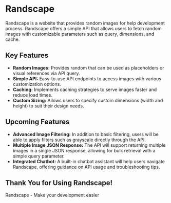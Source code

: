 # Randscape

Randscape is a website that provides random images for help development process. Randscape offers a simple API that allows users to fetch random images with customizable parameters such as query, dimensions, and cache.

## Key Features

- **Random Images:** Provides random that can be used as placeholders or visual references via API query.
- **Simple API:** Easy-to-use API endpoints to access images with various customization options.
- **Caching:** Implements caching strategies to serve images faster and reduce load times.
- **Custom Sizing:** Allows users to specify custom dimensions (width and height) to suit their design needs.

## Upcoming Features

- **Advanced Image Filtering:** In addition to basic filtering, users will be able to apply filters such as grayscale directly through the API.
- **Multiple Image JSON Response:** The API will support returning multiple images in a single JSON response, allowing for bulk retrieval with a simple query parameter.
- **Integrated Chatbot:** A built-in chatbot assistant will help users navigate Randscape, offering guidance on API usage and troubleshooting tips.

## Thank You for Using Randscape!

Randscape - Make your development easier
